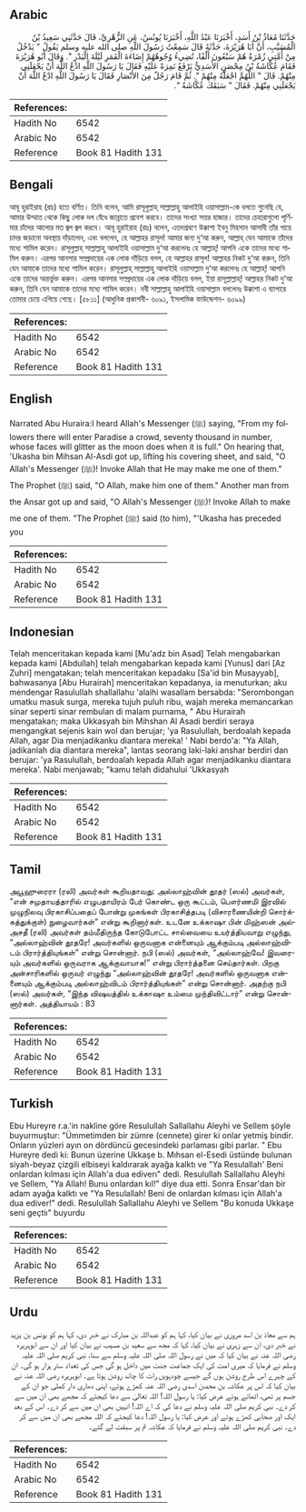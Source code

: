 ## Arabic


<div dir="rtl" lang="ar" style={{fontSize:'larger',backgroundColor:'#f8f9fa',padding:20}}>
حَدَّثَنَا مُعَاذُ بْنُ أَسَدٍ، أَخْبَرَنَا عَبْدُ اللَّهِ، أَخْبَرَنَا يُونُسُ، عَنِ الزُّهْرِيِّ، قَالَ حَدَّثَنِي سَعِيدُ بْنُ الْمُسَيَّبِ، أَنَّ أَبَا هُرَيْرَةَ، حَدَّثَهُ قَالَ سَمِعْتُ رَسُولَ اللَّهِ صلى الله عليه وسلم يَقُولُ ‏"‏ يَدْخُلُ مِنْ أُمَّتِي زُمْرَةٌ هُمْ سَبْعُونَ أَلْفًا، تُضِيءُ وُجُوهُهُمْ إِضَاءَةَ الْقَمَرِ لَيْلَةَ الْبَدْرِ ‏"‏‏.‏ وَقَالَ أَبُو هُرَيْرَةَ فَقَامَ عُكَّاشَةُ بْنُ مِحْصَنٍ الأَسَدِيُّ يَرْفَعُ نَمِرَةً عَلَيْهِ فَقَالَ يَا رَسُولَ اللَّهِ ادْعُ اللَّهَ أَنْ يَجْعَلَنِي مِنْهُمْ‏.‏ قَالَ ‏"‏ اللَّهُمَّ اجْعَلْهُ مِنْهُمْ ‏"‏‏.‏ ثُمَّ قَامَ رَجُلٌ مِنَ الأَنْصَارِ فَقَالَ يَا رَسُولَ اللَّهِ ادْعُ اللَّهَ أَنْ يَجْعَلَنِي مِنْهُمْ‏.‏ فَقَالَ ‏"‏ سَبَقَكَ عُكَّاشَةُ ‏"‏‏.‏
</div>
<div style={{backgroundColor:'#f8f9fa',padding:20, marginBottom: 10}}><table> <thead> <tr> <th>References:</th> <th></th> </tr> </thead> <tbody><tr><td>Hadith No</td><td>6542</td></tr><tr><td>Arabic No</td><td>6542</td></tr><tr><td>Reference</td><td>Book 81 Hadith 131</td></tr></tbody></table></div>

## Bengali


<div dir="ltr" lang="bn" style={{fontSize:'larger',backgroundColor:'#f8f9fa',padding:20}}>
আবূ হুরাইরাহ (রাঃ) হতে বর্ণিত। তিনি বলেন, আমি রাসূলুল্লাহ্ সাল্লাল্লাহু আলাইহি ওয়াসাল্লাম-কে বলতে শুনেছি যে, আমার উম্মাত থেকে কিছু লোক দল বেঁধে জান্নাতে প্রবেশ করবে। তাদের সংখ্যা সত্তর হাজার। তাদের চেহারাগুলো পূর্ণিমার চাঁদের আলোর মত জ্বল জ্বল করবে। আবূ হুরাইরাহ (রাঃ) বলেন, এতদশ্রবণে উক্কাশা ইবনু মিহসান আসাদী তাঁর গায়ে চাদর জড়ানো অবস্থায় দাঁড়ালেন, এবং বললেন, হে আল্লাহর রাসূল! আমার জন্য দু‘আ করুন, আল্লাহ্ যেন আমাকে তাঁদের মধ্যে শামিল করেন। রাসূলুল্লাহ্ সাল্লাল্লাহু আলাইহি ওয়াসাল্লাম দু‘আ করলেনঃ হে আল্লাহ্! আপনি একে তাদের মধ্যে শামিল করুন। এরপর আনসার সম্প্রদায়ের এক লোক দাঁড়িয়ে বলল, হে আল্লাহর রাসূল! আল্লাহর নিকট দু‘আ করুন, তিনি যেন আমাকে তাদের মধ্যে শামিল করেন। রাসূলুল্লাহ্ সাল্লাল্লাহু আলাইহি ওয়াসাল্লাম দু‘আ করলেনঃ হে আল্লাহ্! আপনি একে তাদের অন্তর্ভুক্ত করুন। এরপর আনসার সম্প্রদায়ের এক লোক দাঁড়িয়ে বলল, ইয়া রাসূল্লাল্লাহ্! আল্লাহর নিকট দু‘আ করুন, তিনি যেন আমাকে তাদের মধ্যে শামিল করেন। নবী সাল্লাল্লাহু আলাইহি ওয়াসাল্লাম বললেনঃ উক্কাশা এ ব্যাপারে তোমার চেয়ে এগিয়ে গেছে। [৫৮১১] (আধুনিক প্রকাশনী- ৬০৯১, ইসলামিক ফাউন্ডেশন- ৬০৯৯)
</div>
<div style={{backgroundColor:'#f8f9fa',padding:20, marginBottom: 10}}><table> <thead> <tr> <th>References:</th> <th></th> </tr> </thead> <tbody><tr><td>Hadith No</td><td>6542</td></tr><tr><td>Arabic No</td><td>6542</td></tr><tr><td>Reference</td><td>Book 81 Hadith 131</td></tr></tbody></table></div>

## English


<div dir="ltr" lang="en" style={{fontSize:'larger',backgroundColor:'#f8f9fa',padding:20}}>
Narrated Abu Huraira:I heard Allah's Messenger (ﷺ) saying, "From my followers there will enter Paradise a crowd, seventy thousand in number, whose faces will glitter as the moon does when it is full." On hearing that, 'Ukasha bin Mihsan Al-Asdi got up, lifting his covering sheet, and said, "O Allah's Messenger (ﷺ)! Invoke Allah that He may make me one of them." The Prophet (ﷺ) said, "O Allah, make him one of them." Another man from the Ansar got up and said, "O Allah's Messenger (ﷺ)! Invoke Allah to make me one of them. "The Prophet (ﷺ) said (to him), "'Ukasha has preceded you
</div>
<div style={{backgroundColor:'#f8f9fa',padding:20, marginBottom: 10}}><table> <thead> <tr> <th>References:</th> <th></th> </tr> </thead> <tbody><tr><td>Hadith No</td><td>6542</td></tr><tr><td>Arabic No</td><td>6542</td></tr><tr><td>Reference</td><td>Book 81 Hadith 131</td></tr></tbody></table></div>

## Indonesian


<div dir="ltr" lang="id" style={{fontSize:'larger',backgroundColor:'#f8f9fa',padding:20}}>
Telah menceritakan kepada kami [Mu'adz bin Asad] Telah mengabarkan kepada kami [Abdullah] telah mengabarkan kepada kami [Yunus] dari [Az Zuhri] mengatakan; telah menceritakan kepadaku [Sa'id bin Musayyab], bahwasanya [Abu Hurairah] menceritakan kepadanya, ia menuturkan; aku mendengar Rasulullah shallallahu 'alaihi wasallam bersabda: "Serombongan umatku masuk surga, mereka tujuh puluh ribu, wajah mereka memancarkan sinar seperti sinar rembulan di malam purnama, " Abu Hurairah mengatakan; maka Ukkasyah bin Mihshan Al Asadi berdiri seraya mengangkat sejenis kain wol dan berujar; 'ya Rasulullah, berdoalah kepada Allah, agar Dia menjadikanku diantara mereka! ' Nabi berdo'a: "Ya Allah, jadikanlah dia diantara mereka", lantas seorang laki-laki anshar berdiri dan berujar: 'ya Rasulullah, berdoalah kepada Allah agar menjadikanku diantara mereka'. Nabi menjawab; "kamu telah didahului 'Ukkasyah
</div>
<div style={{backgroundColor:'#f8f9fa',padding:20, marginBottom: 10}}><table> <thead> <tr> <th>References:</th> <th></th> </tr> </thead> <tbody><tr><td>Hadith No</td><td>6542</td></tr><tr><td>Arabic No</td><td>6542</td></tr><tr><td>Reference</td><td>Book 81 Hadith 131</td></tr></tbody></table></div>

## Tamil


<div dir="ltr" lang="ta" style={{fontSize:'larger',backgroundColor:'#f8f9fa',padding:20}}>
அபூஹுரைரா (ரலி) அவர்கள் கூறியதாவது: அல்லாஹ்வின் தூதர் (ஸல்) அவர்கள், “என் சமுதாயத்தாரில் எழுபதாயிரம் பேர் கொண்ட ஒரு கூட்டம், பௌர்ணமி இரவில் முழுநிலவு பிரகாசிப்பதைப் போன்று முகங்கள் பிரகாசித்தபடி (விசாரணையின்றி சொர்க்கத்துக்குள்) நுழைவார்கள்” என்று கூறினார்கள். உடனே உக்காஷா பின் மிஹ்ஸன் அல்அசதீ (ரலி) அவர்கள் தம்மீதிருந்த கோடுபோட்ட சால்வையை உயர்த்தியவாறு எழுந்து, “அல்லாஹ்வின் தூதரே! அவர்களில் ஒருவனாக என்னையும் ஆக்கும்படி அல்லாஹ்விடம் பிரார்த்தியுங்கள்” என்று சொன்னார். நபி (ஸல்) அவர்கள், “அல்லாஹ்வே! இவரையும் அவர்களில் ஒருவராக ஆக்குவாயாக!” என்று பிரார்த்தனை செய்தார்கள். பிறகு அன்சாரிகளில் ஒருவர் எழுந்து “அல்லாஹ்வின் தூதரே! அவர்களில் ஒருவனாக என்னையும் ஆக்கும்படி அல்லாஹ்விடம் பிரார்த்தியுங்கள்” என்று சொன்னார். அதற்கு நபி (ஸல்) அவர்கள், “இந்த விஷயத்தில் உக்காஷா உம்மை முந்திவிட்டார்” என்று சொன்னார்கள். அத்தியாயம் : 83
</div>
<div style={{backgroundColor:'#f8f9fa',padding:20, marginBottom: 10}}><table> <thead> <tr> <th>References:</th> <th></th> </tr> </thead> <tbody><tr><td>Hadith No</td><td>6542</td></tr><tr><td>Arabic No</td><td>6542</td></tr><tr><td>Reference</td><td>Book 81 Hadith 131</td></tr></tbody></table></div>

## Turkish


<div dir="ltr" lang="tr" style={{fontSize:'larger',backgroundColor:'#f8f9fa',padding:20}}>
Ebu Hureyre r.a.'in nakline göre Resulullah Sallallahu Aleyhi ve Sellem şöyle buyurmuştur: "Ümmetimden bir zümre (cennete) girer ki onlar yetmiş bindir. Onların yüzleri ayın on dördüncü gecesindeki parlaması gibi parlar. " Ebu Hureyre dedi ki: Bunun üzerine Ukkaşe b. Mıhsan el-Esedi üstünde bulunan siyah-beyaz çizgili elbiseyi kaldırarak ayağa kalktı ve "Ya Resulallah' Beni onlardan kılması için Allah'a dua ediverı" dedi. Resulullah Sallallahu Aleyhi ve Sellem, "Ya Allah! Bunu onlardan kıl!" diye dua etti. Sonra Ensar'dan bir adam ayağa kalktı ve "Ya Resulallah! Beni de onlardan kılması için Allah'a dua ediver!" dedi. Resulullah Sallallahu Aleyhi ve Sellem "Bu konuda Ukkaşe seni geçtiı" buyurdu
</div>
<div style={{backgroundColor:'#f8f9fa',padding:20, marginBottom: 10}}><table> <thead> <tr> <th>References:</th> <th></th> </tr> </thead> <tbody><tr><td>Hadith No</td><td>6542</td></tr><tr><td>Arabic No</td><td>6542</td></tr><tr><td>Reference</td><td>Book 81 Hadith 131</td></tr></tbody></table></div>

## Urdu


<div dir="rtl" lang="ur" style={{fontSize:'larger',backgroundColor:'#f8f9fa',padding:20}}>
ہم سے معاذ بن اسد مروزی نے بیان کیا، کہا ہم کو عبداللہ بن مبارک نے خبر دی، کہا ہم کو یونس بن یزید نے خبر دی، ان سے زہری نے بیان کیا، کہا کہ مجھ سے سعید بن مسیب نے بیان کیا اور ان سے ابوہریرہ رضی اللہ عنہ نے بیان کیا کہ میں نے رسول اللہ صلی اللہ علیہ وسلم سے سنا، نبی کریم صلی اللہ علیہ وسلم نے فرمایا کہ میری امت کی ایک جماعت جنت میں داخل ہو گی جس کی تعداد ستر ہزار ہو گی۔ ان کے چہرے اس طرح روشن ہوں گے جیسے چودہویں رات کا چاند روشن ہوتا ہے۔ ابوہریرہ رضی اللہ عنہ نے بیان کیا کہ اس پر عکاشہ بن محصن اسدی رضی اللہ عنہ کھڑے ہوئے، اپنی دھاری دار کملی جو ان کے جسم پر تھی، اٹھاتے ہوئے عرض کیا: یا رسول اللہ! اللہ تعالیٰ سے دعا کیجئے کہ مجھے بھی ان میں سے کر دے۔ نبی کریم صلی اللہ علیہ وسلم نے دعا کی کہ اے اللہ! انہیں بھی ان میں سے کر دے۔ اس کے بعد ایک اور صحابی کھڑے ہوئے اور عرض کیا: یا رسول اللہ! دعا کیجئے کہ اللہ مجھے بھی ان میں سے کر دے۔ نبی کریم صلی اللہ علیہ وسلم نے فرمایا کہ عکاشہ تم پر سبقت لے گئے۔
</div>
<div style={{backgroundColor:'#f8f9fa',padding:20, marginBottom: 10}}><table> <thead> <tr> <th>References:</th> <th></th> </tr> </thead> <tbody><tr><td>Hadith No</td><td>6542</td></tr><tr><td>Arabic No</td><td>6542</td></tr><tr><td>Reference</td><td>Book 81 Hadith 131</td></tr></tbody></table></div>